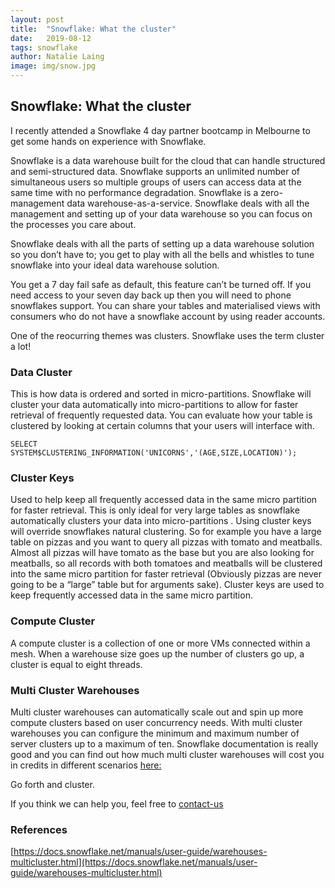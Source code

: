 ```yaml
---
layout: post
title:  "Snowflake: What the cluster"
date:   2019-08-12
tags: snowflake
author: Natalie Laing
image: img/snow.jpg
---
```



## Snowflake: What the cluster
I recently attended a Snowflake 4 day partner bootcamp in Melbourne to get some hands on experience with Snowflake.

Snowflake is a data warehouse built for the cloud that can handle structured and semi-structured data. Snowflake supports an unlimited number of simultaneous users so multiple groups of users can access data at the same time with no performance degradation. Snowflake is a zero-management data warehouse-as-a-service. Snowflake deals with all the management and setting up of your data warehouse so you can focus on the processes you care about.

Snowflake deals with all the parts of setting up a data warehouse solution so you don’t have to; you get to play with all the bells and whistles to tune snowflake into your ideal data warehouse solution.

You get a 7 day fail safe as default, this feature can’t be turned off. If you need access to your seven day back up then you will need to phone snowflakes support. You can share your tables and materialised views with consumers who do not have a snowflake account by using reader accounts.

One of the reocurring themes was clusters. Snowflake uses the term cluster a lot! 

### Data Cluster

This is how data is ordered and sorted in micro-partitions. Snowflake will cluster your data automatically into micro-partitions to allow for faster retrieval of frequently requested data.
You can evaluate how your table is clustered by looking at certain columns that your users will interface with.

```
SELECT
SYSTEM$CLUSTERING_INFORMATION('UNICORNS','(AGE,SIZE,LOCATION)');
```

### Cluster Keys

Used to help keep all frequently accessed data in the same micro partition for faster retrieval. This is only ideal for very large tables as snowflake automatically clusters your data into micro-partitions . Using cluster keys will override snowflakes natural clustering. So for example you have a large table on pizzas and you want to query all pizzas with tomato and meatballs. Almost all pizzas will have tomato as the base but you are also looking for meatballs, so all records with both tomatoes and meatballs will be clustered into the same micro partition for faster retrieval (Obviously pizzas are never going to be a “large” table but for arguments sake). Cluster keys are used to keep frequently accessed data in the same micro partition.

### Compute Cluster

A compute cluster is a collection of one or more VMs connected within a mesh. When a warehouse size goes up the number of clusters go up, a cluster is equal to eight threads.


### Multi Cluster Warehouses

Multi cluster warehouses can automatically scale out and spin up more compute clusters based on user concurrency needs. With multi cluster warehouses you can configure the minimum and maximum number of server clusters up to a maximum of ten. Snowflake documentation is really good and you can find out how much multi cluster warehouses will cost you in credits in different scenarios [here:](https://docs.snowflake.net/manuals/user-guide/warehouses-multicluster.html)

Go forth and cluster.

If you think we can help you, feel free to [contact-us](https://www.mechanicalrock.io/lets-get-started)

### References
[https://docs.snowflake.net/manuals/user-guide/warehouses-multicluster.html](https://docs.snowflake.net/manuals/user-guide/warehouses-multicluster.html)
